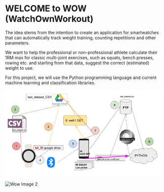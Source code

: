 # WELCOME to WOW (WatchOwnWorkout)

The idea stems from the intention to create an application for smartwatches that can automatically track weight training, counting repetitions and other parameters.

We want to help the professional or non-professional athlete calculate their 1RM max for classic multi-joint exercises, such as squats, bench presses, rowing etc. and starting from that data, suggest the correct (estimated) weight to use.

For this project, we will use the Python programming language and current machine learning and classification libraries.


![Wow Image 1](images/gym1.jpg)


![Wow Image 2](images/block.jpg)





